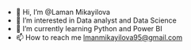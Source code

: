 - 👋 Hi, I’m @Laman Mikayilova
- 👀 I’m interested in Data analyst and Data Science
- 🌱 I’m currently learning Python and Power BI
- 📫 How to reach me lmanmikayilova95@gmail.com

<!---
Leman200/Leman200 is a ✨ special ✨ repository because its `README.md` (this file) appears on your GitHub profile.
You can click the Preview link to take a look at your changes.
--->
